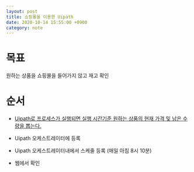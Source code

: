 ```yaml
---
layout: post
title: 쇼핑몰을 이용한 Uipath
date: 2020-10-14 15:55:00 +0900
category: note
---
```

# 목표

원하는 상품을 쇼핑몰을 들어가지 않고 재고 확인


# 순서

 - [Uipath로 프로세스가 실행되면 실행 시간기준 원하는 상품의 현재 가격 및 남은 수량을 뽑는다.](./2020-10-19.post.md)

 - Uipath 오케스트레이터에 등록

 - Uipath 오케스트레이터내에서 스케줄 등록 (매일 아침 8시 10분)

 - 웹에서 확인


 